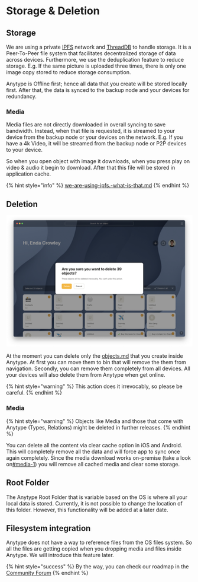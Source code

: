 # Storage & Deletion

## Storage

We are using a private [IPFS](https://docs.ipfs.io/concepts/what-is-ipfs/) network and [ThreadDB](https://docs.textile.io/threads/) to handle storage. It is a Peer-To-Peer file system that facilitates decentralized storage of data across devices. Furthermore, we use the deduplication feature to reduce storage. E.g. If the same picture is uploaded three times, there is only one image copy stored to reduce storage consumption.

Anytype is Offline first; hence all data that you create will be stored locally first. After that, the data is synced to the backup node and your devices for redundancy.&#x20;

### Media

Media files are not directly downloaded in overall syncing to save bandwidth. Instead, when that file is requested, it is streamed to your device from the backup node or your devices on the network. E.g. If you have a 4k Video, it will be streamed from the backup node or P2P devices to your device.

So when you open object with  image it downloads, when you press play on video & audio it begin to download. After that this file will be stored in application cache.

{% hint style="info" %}
[we-are-using-ipfs.-what-is-that.md](../faqs/we-are-using-ipfs.-what-is-that.md "mention")
{% endhint %}

## Deletion

![](<../.gitbook/assets/Screenshot 2021-11-02 at 16.25.23.png>)

At the moment you can delete only the [objects.md](../fundamentals/objects.md "mention") that you create inside Anytype. At first you can move them to bin that will remove the them from navigation. Secondly, you can remove them completely from all devices. All your devices will  also delete them from Anytype when get online.&#x20;

{% hint style="warning" %}
This action does it irrevocably, so please be careful.&#x20;
{% endhint %}

### Media

{% hint style="warning" %}
Objects like Media and those that come with Anytype (Types, Relations) might be deleted in further releases.
{% endhint %}

You can delete all the content via clear cache option in iOS and Android. This will completely remove all the data and will force app to sync once again completely. Since the media download works on-premise (take a look on[#media-1](storage-and-deletion.md#media-1 "mention")) you will remove all cached media and clear some storage.

## Root Folder

The Anytype Root Folder that is variable based on the OS is where all your local data is stored. Currently, it is not possible to change the location of this folder. However, this functionality will be added at a later date.

## Filesystem integration

Anytype does not have a way to reference files from the OS files system. So all the files are getting copied when you dropping media and files inside Anytype. We will introduce this feature later.

{% hint style="success" %}
By the way, you can check our roadmap in the [Community Forum](https://community.anytype.io/t/release-plan-a-general-roadmap/1283)
{% endhint %}
